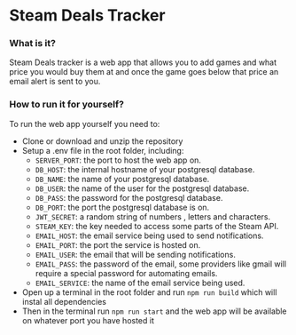 # Steam Deals Tracker

### What is it?

Steam Deals tracker is a web app that allows you to add games and what price you would buy them at and once the game goes below that price an email alert is sent to you.

### How to run it for yourself?

To run the web app yourself you need to:
* Clone or download and unzip the repository
* Setup a .env file in the root folder, including:
  * `SERVER_PORT`: the port to host the web app on.
  * `DB_HOST`: the internal hostname of your postgresql database.
  * `DB_NAME`: the name of your postgresql database.
  * `DB_USER`: the name of the user for the postgresql database.
  * `DB_PASS`: the password for the postgresql database.
  * `DB_PORT`: the port the postgresql database is on.
  * `JWT_SECRET`: a random string of numbers , letters and characters.
  * `STEAM_KEY`: the key needed to access some parts of the Steam API.
  * `EMAIL_HOST`: the email service being used to send notifications.
  * `EMAIL_PORT`: the port the service is hosted on.
  * `EMAIL_USER`: the email that will be sending notifications.
  * `EMAIL_PASS`: the password of the email, some providers like gmail will require a special password for automating emails.
  * `EMAIL_SERVICE`: the name of the email service being used.
* Open up a terminal in the root folder and run `npm run build` which will instal all dependencies
* Then in the terminal run `npm run start` and the web app will be available on whatever port you have hosted it
